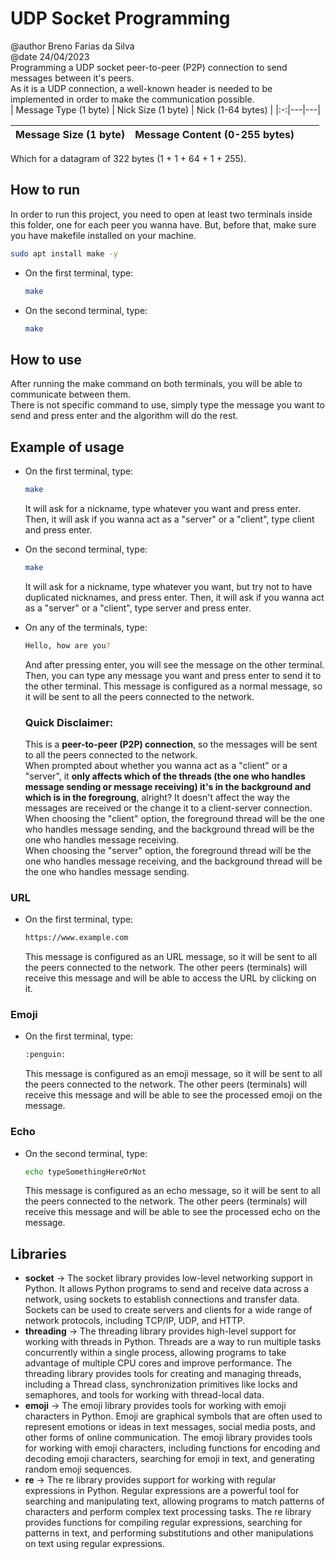 
# UDP Socket Programming
@author Breno Farias da Silva    
@date 24/04/2023  
Programming a UDP socket peer-to-peer (P2P) connection to send messages between it's peers.  
As it is a UDP connection, a well-known header is needed to be implemented in order to make the communication possible.  
| Message Type (1 byte) | Nick Size (1 byte) | Nick (1-64 bytes) |
|:-:|---|---|

| Message Size (1 byte) | Message Content (0-255 bytes) | | |
|--:|---|---|---|  

Which for a datagram of 322 bytes (1 + 1 + 64 + 1 + 255).

## How to run
In order to run this project, you need to open at least two terminals inside this folder, one for each peer you wanna have.
But, before that, make sure you have makefile installed on your machine.
```bash
sudo apt install make -y
```
* On the first terminal, type:  
    ```bash
    make
    ```
* On the second terminal, type:  
    ```bash
    make
    ```
## How to use
After running the make command on both terminals, you will be able to communicate between them.  
There is not specific command to use, simply type the message you want to send and press enter and the algorithm will do the rest.

## Example of usage
* On the first terminal, type:  
    ```bash
    make
    ```
    It will ask for a nickname, type whatever you want and press enter.  
    Then, it will ask if you wanna act as a "server" or a "client", type client and press enter.
* On the second terminal, type:  
    ```bash
    make
    ```
    It will ask for a nickname, type whatever you want, but try not to have duplicated nicknames, and press enter.
    Then, it will ask if you wanna act as a "server" or a "client", type server and press enter.
* On any of the terminals, type:  
    ```bash
    Hello, how are you?
    ```
    And after pressing enter, you will see the message on the other terminal.  
    Then, you can type any message you want and press enter to send it to the other terminal.
    This message is configured as a normal message, so it will be sent to all the peers connected to the network.

    ### Quick Disclaimer:
    This is a **peer-to-peer (P2P) connection**, so the messages will be sent to all the peers connected to the network.   
    When prompted about whether you wanna act as a "client" or a "server", it **only affects which of the threads (the one who handles message sending or message receiving) it's in the background and which is in the foregroung**, alright? It doesn't affect the way the messages are received or the change it to a client-server connection.  
    When choosing the "client" option, the foreground thread will be the one who handles message sending, and the background thread will be the one who handles message receiving.  
    When choosing the "server" option, the foreground thread will be the one who handles message receiving, and the background thread will be the one who handles message sending.
### URL
* On the first terminal, type:  
    ```bash
    https://www.example.com
    ```
    This message is configured as an URL message, so it will be sent to all the peers connected to the network.
    The other peers (terminals) will receive this message and will be able to access the URL by clicking on it.
### Emoji
* On the first terminal, type:  
    ```bash
    :penguin:
    ```
    This message is configured as an emoji message, so it will be sent to all the peers connected to the network.
    The other peers (terminals) will receive this message and will be able to see the processed emoji on the message.
### Echo
* On the second terminal, type:  
    ```bash
    echo typeSomethingHereOrNot
    ```
    This message is configured as an echo message, so it will be sent to all the peers connected to the network.
    The other peers (terminals) will receive this message and will be able to see the processed echo on the message.


## Libraries
- **socket** -> The socket library provides low-level networking support in Python. It allows Python programs to send and receive data across a network, using sockets to establish connections and transfer data. Sockets can be used to create servers and clients for a wide range of network protocols, including TCP/IP, UDP, and HTTP.
- **threading** -> The threading library provides high-level support for working with threads in Python. Threads are a way to run multiple tasks concurrently within a single process, allowing programs to take advantage of multiple CPU cores and improve performance. The threading library provides tools for creating and managing threads, including a Thread class, synchronization primitives like locks and semaphores, and tools for working with thread-local data.
- **emoji** -> The emoji library provides tools for working with emoji characters in Python. Emoji are graphical symbols that are often used to represent emotions or ideas in text messages, social media posts, and other forms of online communication. The emoji library provides tools for working with emoji characters, including functions for encoding and decoding emoji characters, searching for emoji in text, and generating random emoji sequences.
- **re** -> The re library provides support for working with regular expressions in Python. Regular expressions are a powerful tool for searching and manipulating text, allowing programs to match patterns of characters and perform complex text processing tasks. The re library provides functions for compiling regular expressions, searching for patterns in text, and performing substitutions and other manipulations on text using regular expressions.
